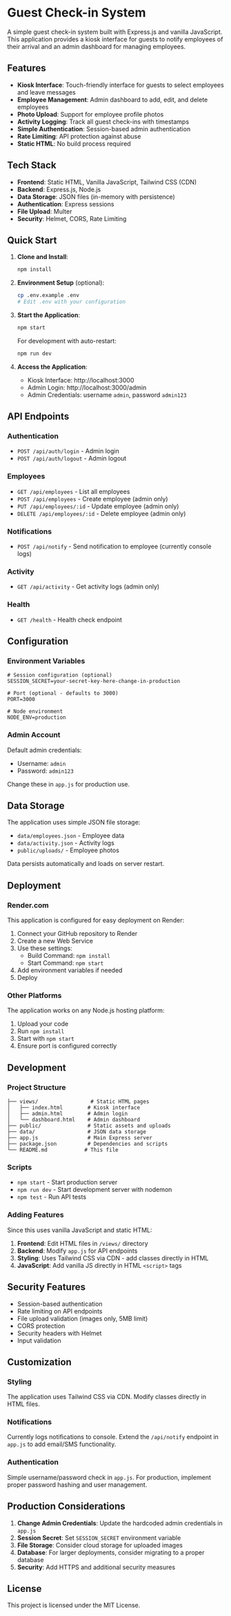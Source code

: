 # Guest Check-in System

A simple guest check-in system built with Express.js and vanilla JavaScript. This application provides a kiosk interface for guests to notify employees of their arrival and an admin dashboard for managing employees.

## Features

- **Kiosk Interface**: Touch-friendly interface for guests to select employees and leave messages
- **Employee Management**: Admin dashboard to add, edit, and delete employees  
- **Photo Upload**: Support for employee profile photos
- **Activity Logging**: Track all guest check-ins with timestamps
- **Simple Authentication**: Session-based admin authentication
- **Rate Limiting**: API protection against abuse
- **Static HTML**: No build process required

## Tech Stack

- **Frontend**: Static HTML, Vanilla JavaScript, Tailwind CSS (CDN)
- **Backend**: Express.js, Node.js
- **Data Storage**: JSON files (in-memory with persistence)
- **Authentication**: Express sessions
- **File Upload**: Multer
- **Security**: Helmet, CORS, Rate Limiting

## Quick Start

1. **Clone and Install**:
   ```bash
   npm install
   ```

2. **Environment Setup** (optional):
   ```bash
   cp .env.example .env
   # Edit .env with your configuration
   ```

3. **Start the Application**:
   ```bash
   npm start
   ```

   For development with auto-restart:
   ```bash
   npm run dev
   ```

4. **Access the Application**:
   - Kiosk Interface: http://localhost:3000
   - Admin Login: http://localhost:3000/admin
   - Admin Credentials: username `admin`, password `admin123`

## API Endpoints

### Authentication
- `POST /api/auth/login` - Admin login
- `POST /api/auth/logout` - Admin logout

### Employees
- `GET /api/employees` - List all employees
- `POST /api/employees` - Create employee (admin only)
- `PUT /api/employees/:id` - Update employee (admin only)
- `DELETE /api/employees/:id` - Delete employee (admin only)

### Notifications
- `POST /api/notify` - Send notification to employee (currently console logs)

### Activity
- `GET /api/activity` - Get activity logs (admin only)

### Health
- `GET /health` - Health check endpoint

## Configuration

### Environment Variables

```env
# Session configuration (optional)
SESSION_SECRET=your-secret-key-here-change-in-production

# Port (optional - defaults to 3000)
PORT=3000

# Node environment
NODE_ENV=production
```

### Admin Account

Default admin credentials:
- Username: `admin`
- Password: `admin123`

Change these in `app.js` for production use.

## Data Storage

The application uses simple JSON file storage:
- `data/employees.json` - Employee data
- `data/activity.json` - Activity logs
- `public/uploads/` - Employee photos

Data persists automatically and loads on server restart.

## Deployment

### Render.com

This application is configured for easy deployment on Render:

1. Connect your GitHub repository to Render
2. Create a new Web Service
3. Use these settings:
   - Build Command: `npm install`
   - Start Command: `npm start`
4. Add environment variables if needed
5. Deploy

### Other Platforms

The application works on any Node.js hosting platform:

1. Upload your code
2. Run `npm install`
3. Start with `npm start`
4. Ensure port is configured correctly

## Development

### Project Structure

```
├── views/                 # Static HTML pages
│   ├── index.html        # Kiosk interface
│   ├── admin.html        # Admin login
│   └── dashboard.html    # Admin dashboard
├── public/               # Static assets and uploads
├── data/                 # JSON data storage
├── app.js                # Main Express server
├── package.json          # Dependencies and scripts
└── README.md            # This file
```

### Scripts

- `npm start` - Start production server
- `npm run dev` - Start development server with nodemon
- `npm test` - Run API tests

### Adding Features

Since this uses vanilla JavaScript and static HTML:

1. **Frontend**: Edit HTML files in `/views/` directory
2. **Backend**: Modify `app.js` for API endpoints
3. **Styling**: Uses Tailwind CSS via CDN - add classes directly in HTML
4. **JavaScript**: Add vanilla JS directly in HTML `<script>` tags

## Security Features

- Session-based authentication
- Rate limiting on API endpoints
- File upload validation (images only, 5MB limit)
- CORS protection
- Security headers with Helmet
- Input validation

## Customization

### Styling

The application uses Tailwind CSS via CDN. Modify classes directly in HTML files.

### Notifications

Currently logs notifications to console. Extend the `/api/notify` endpoint in `app.js` to add email/SMS functionality.

### Authentication

Simple username/password check in `app.js`. For production, implement proper password hashing and user management.

## Production Considerations

1. **Change Admin Credentials**: Update the hardcoded admin credentials in `app.js`
2. **Session Secret**: Set `SESSION_SECRET` environment variable
3. **File Storage**: Consider cloud storage for uploaded images
4. **Database**: For larger deployments, consider migrating to a proper database
5. **Security**: Add HTTPS and additional security measures

## License

This project is licensed under the MIT License.

